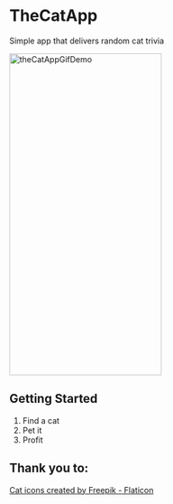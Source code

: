 # TheCatApp

Simple app that delivers random cat trivia

<img alt="theCatAppGifDemo" height="570" src="./demo/theCatApp.gif" width="270"/>

## Getting Started
1. Find a cat
2. Pet it
3. Profit

## Thank you to:
<a href="https://www.flaticon.com/free-icons/cat" title="cat icons">Cat icons created by Freepik - Flaticon</a>